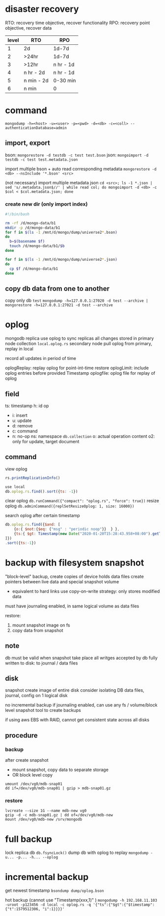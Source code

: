 # disaster recovery
RTO: recovery time objective, recover functionality
RPO: recovery point objective, recover data

| level | RTO        | RPO       |
|-------|------------|-----------|
| 1     | 2d         | 1d-7d     |
| 2     | >24hr      | 1d-7d     |
| 3     | >12hr      | n hr - 1d |
| 4     | n hr - 2d  | n hr - 1d |
| 5     | n min - 2d | 0-30 min  |
| 6     | n min      | 0         |

# command
`mongodump -h=<host> -u=<user> -p=<pwd> -d=<db> -c=<coll> --authenticationDatabase=admin`

## import, export 
bson: `mongorestore -d testdb -c test test.bson`
json: `mongoimport -d testdb -c test test.metadata.json`

import multiple bson + auto read corresponding metadata
`mongorestore -d <db> --nsInclude '*.bson' <src>`

(not necessary)
import multiple metadata json
`cd <src>; ls -1 *.json | sed 's/.metadata.json$//' | while read col; do mongoimport -d <db> -c $col < $col.metadata.json; done`

### create new dir (only import index)
```sh
#!/bin/bash

rm -rf /d/mongo-data/b1
mkdir -p /d/mongo-data/b1
for f in $(ls -1 /mnt/d/mongo/dump/universe2*.bson)
do
  b=$(basename $f)
  touch /d/mongo-data/b1/$b
done

for f in $(ls -1 /mnt/d/mongo/dump/universe2*.json)
do
  cp $f /d/mongo-data/b1
done
```

## copy db data from one to another
copy only db `test`
`mongodump -h=127.0.0.1:27020 -d test --archive | mongorestore -h=127.0.0.1:27021 -d test --archive`


# oplog
mongodb replica use oplog to sync replicas
all changes stored in primary node collection `local.oplog.rs`
secondary node pull oplog from primary, replay in local

record all updates in period of time

oplogReplay: replay oplog for point-int-time restore
oplogLimit: include oplog entries before provided Timestamp
oplogfile: oplog file for replay of oplog

## field
ts: timestamp
h: id
op
- i: insert
- u: update
- d: remove
- c: command
- n: no-op
ns: namespace `db.collection`
o: actual operation content
o2: only for update, target document

## command
view oplog
```js
rs.printReplicationInfo()

use local
db.oplog.rs.find().sort({ts: -1})
```
clear oplog `db.runCommand({"compact": "oplog.rs", "force": true})`
resize oplog `db.adminCommand({replSetResizeOplog: 1, size: 16000})`

search oplog after certain timestamp
```js
db.oplog.rs.find({$and: [
    {o:{ $not:{$eq: {"msg" : "periodic noop"}}  } },
    {ts:{ $gt: Timestamp(new Date("2020-01-20T15:28:43.958+08:00").getTime()/1000,1) } }
]})
.sort({ts:-1})
```


# backup with filesystem snapshot
"block-level" backup, create copies of device holds data files
create pointers between live data and special snapshot volume
  - equivalent to hard links
use copy-on-write strategy: only stores modified data

must have journaling enabled, in same logical volume as data files

restore:
1. mount snapshot image on fs
2. copy data from snapshot

## note
db must be valid when snapshot take place
all writges accepted by db fully written to disk: to journal / data files

## disk
snapshot create image of entire disk
consider isolating DB data files, journal, config on 1 logical disk

no incremental backup
if journaling enabled, can use any fs / volume/block level snapshot tool to create backups

if using aws EBS with RAID, cannot get consistent state across all disks

## procedure
### backup
after create snapshot
- mount snapshot, copy data to separate storage
- OR block level copy 

```
umount /dev/vg0/mdb-snap01
dd if=/dev/vg0/mdb-snap01 | gzip > mdb-snap01.gz
```

### restore
```
lvcreate --size 1G --name mdb-new vg0
gzip -d -c mdb-snap01.gz | dd of=/dev/vg0/mdb-new
mount /dev/vg0/mdb-new /srv/mongodb
```

# full backup
lock replica db `db.fsyncLock()`
dump db with oplog to replay `mongodump -u... -p... -h... --oplog`


# incremental backup
get newest timestamp `bsondump dump/oplog.bson`

hot backup (cannot use "Timestamp(xxx,1)" )
`mongodump -h 192.168.11.103 -uroot -p123456 -d local -c oplog.rs -q '{"ts":{"$gt":{"$timestamp": {"t":1579512306, "i":1}}}}'`  





